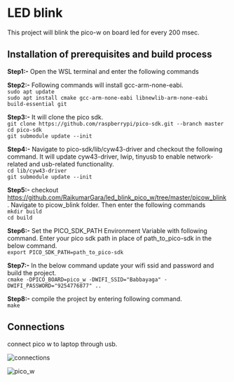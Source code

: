 
  

# LED blink
This project will blink the pico-w on board led for every 200 msec. 
  
  

## Installation of prerequisites and build process

**Step1:-** Open the WSL terminal and enter the following commands

**Step2:-** Following commands will install gcc-arm-none-eabi. <br>
`sudo apt update` <br>
`sudo apt install cmake gcc-arm-none-eabi libnewlib-arm-none-eabi build-essential git`
  
**Step3:-** It will clone the pico sdk.<br>
`git clone https://github.com/raspberrypi/pico-sdk.git --branch master`<br>
`cd pico-sdk`<br>
`git submodule update --init`

**Step4:-** Navigate to pico-sdk/lib/cyw43-driver and checkout the following command. It will update cyw43-driver, lwip, tinyusb to enable network-related and usb-related functionality.<br>
`cd lib/cyw43-driver`<br>
`git submodule update --init`

**Step5:-** checkout https://github.com/RajkumarGara/led_blink_pico_w/tree/master/picow_blink. Navigate to picow_blink folder. Then enter the following commands<br>
`mkdir build`<br>
`cd build`

**Step6:-** Set the PICO_SDK_PATH Environment Variable with following command. Enter your pico sdk path in place of path_to_pico-sdk in the below command. <br>
`export PICO_SDK_PATH=path_to_pico-sdk`

**Step7:-** In the below command update your wifi ssid and password and build the project.<br>
`cmake -DPICO_BOARD=pico_w -DWIFI_SSID="Babbayaga" -DWIFI_PASSWORD="9254776877" ..`

**Step8:-** compile the project by entering following command.<br>
`make`


## Connections

connect pico w to laptop through usb.

![connections](https://github.com//RajkumarGara/led_blink_pico_w/picow_blink/images/connections.jpg)

![pico_w](https://github.com//RajkumarGara/led_blink_pico_w/picow_blink/images/pico_w.jpg)

